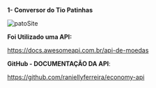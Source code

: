 **1- Conversor do Tio Patinhas**


![patoSite](https://github.com/user-attachments/assets/0cc76eb3-6b08-46ea-9c74-25f879578666)


**Foi Utilizado uma API:**

https://docs.awesomeapi.com.br/api-de-moedas

**GitHub - DOCUMENTAÇÃO DA API**:

https://github.com/raniellyferreira/economy-api
